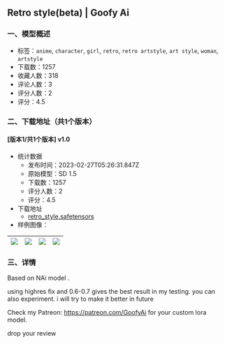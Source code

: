 ## Retro style(beta) | Goofy Ai
### 一、模型概述

- 标签：`anime`, `character`, `girl`, `retro`, `retro artstyle`, `art style`, `woman`, `artstyle`
- 下载数：1257
- 收藏人数：318
- 评论人数：3
- 评分人数：2
- 评分：4.5

### 二、下载地址（共1个版本）

#### [版本1/共1个版本] v1.0

- 统计数据
  - 发布时间：2023-02-27T05:26:31.847Z
  - 原始模型：SD 1.5
  - 下载数：1257
  - 评分人数：2
  - 评分：4.5
- 下载地址
  - [retro_style.safetensors](https://civitai.com/api/download/models/15871)
- 样例图像：

| <img src="https://image.civitai.com/xG1nkqKTMzGDvpLrqFT7WA/1241d555-4610-4f0f-1a6a-e5e661d9d000/width=450/159605.jpeg" /> | <img src="https://image.civitai.com/xG1nkqKTMzGDvpLrqFT7WA/ab9c7664-64e5-4540-4763-7828f98a5100/width=450/159596.jpeg" /> | <img src="https://image.civitai.com/xG1nkqKTMzGDvpLrqFT7WA/30328f03-d5ea-47b2-c44b-0d405f714700/width=450/159604.jpeg" /> | <img src="https://image.civitai.com/xG1nkqKTMzGDvpLrqFT7WA/d3d30c57-2729-4707-5bed-d93ed0e5ce00/width=450/159603.jpeg" /> |
| ---- | ---- | ---- | ---- |


### 三、详情
<p>Based on NAi model .</p><p>using highres fix and 0.6-0.7 gives the best result in my testing. you can also experiment. i will try to make it better in future </p><p>Check my Patreon: <a target="_blank" rel="ugc" href="https://patreon.com/GoofyAi">https://patreon.com/GoofyAi</a> for your custom lora model.</p><p>drop your review</p>